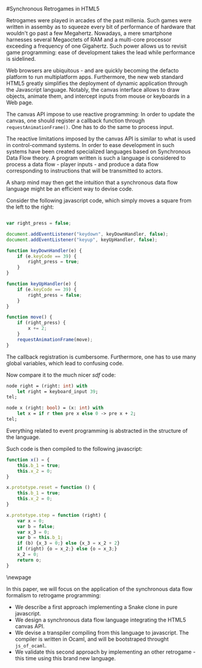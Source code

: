 #Synchronous Retrogames in HTML5

Retrogames were played in arcades of the past millenia. Such games were written
in assemby as to squeeze every bit of performance of hardware that wouldn't go
past a few Megahertz.
Nowadays, a mere smartphone harnesses several Megaoctets of RAM and a multi-core
processor exceeding a frequency of one Gigahertz.
Such power allows us to revisit game programming: ease of development takes the
lead while performance is sidelined.

Web browsers are ubiquitous - and are quickly becoming the defacto platform to
run multiplatform apps.
Furthermore, the new web standard HTML5 greatly simplifies the deployment of
dynamic application through the Javascript language. Notably, the canvas
interface allows to draw objects, animate them, and intercept inputs from mouse
or keyboards in a Web page.

The canvas API impose to use reactive programming: In order to update the
canvas, one should register a callback function through `requestAnimationFrame()`.
One has to do the same to process input.

The reactive limitations imposed by the canvas API is similar to what is used in
control-command systems. In order to ease development in such systems have been
created specialized languages based on Synchronous Data Flow theory.
A program written is such a language is considered to process a data flow -
player inputs - and produce a data flow corresponding to instructions that will
be transmitted to actors.

A sharp mind may then get the intuition that a synchronous data flow language
might be an efficient way to devise code.

Consider the following javascript code, which simply moves a square from the
left to the right:

````javascript

var right_press = false;

document.addEventListener("keydown", keyDownHandler, false);
document.addEventListener("keyup", keyUpHandler, false);

function keyDownHandler(e) {
    if (e.keyCode == 39) {
        right_press = true;
    }
}

function keyUpHandler(e) {
    if (e.keyCode == 39) {
        right_press = false;
    }
}

function move() {
    if (right_press) {
        x += 2;
    }
    requestAnimationFrame(move);
}
````

The callback registration is cumbersome. Furthermore, one has to use many global
variables, which lead to confusing code.

Now compare it to the much nicer *sdf* code:

````ocaml
node right = (right: int) with
    let right = keyboard_input 39;
tel;

node x (right: bool) = (x: int) with
    let x = if r then pre x else 0 -> pre x + 2;
tel;
````

Everything related to event programming is abstracted in the structure of the
language.

Such code is then compiled to the following javascript:

````javascript
function x() = {
    this.b_1 = true;
    this.x_2 = 0;
}

x.prototype.reset = function () {
    this.b_1 = true;
    this.x_2 = 0;
}

x.prototype.step = function (right) {
    var x = 0;
    var b = false;
    var x_3 = 0;
    var b = this.b_1;
    if (b) {x_3 = 0;} else {x_3 = x_2 + 2}
    if (right) {o = x_2;} else {o = x_3;}
    x_2 = 0;
    return o;
}
````
\newpage

In this paper, we will focus on the application of the synchronous data flow
formalism to retrogame programming:

* We describe a first approach implementing a Snake clone in pure
  javascript.
* We design a synchronous data flow language integrating the HTML5 canvas API.
* We devise a transpiler compiling from this language to javascript. The
  compiler is written in Ocaml, and will be bootstraped throught `js_of_ocaml`.
* We validate this second approach by implementing an other retrogame - this
  time using this brand new language.
